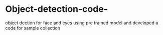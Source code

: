 # Object-detection-code-
object dection for face and eyes using pre trained model and developed a code for sample collection
